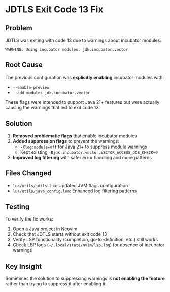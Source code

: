 # JDTLS Exit Code 13 Fix

## Problem
JDTLS was exiting with code 13 due to warnings about incubator modules:
```
WARNING: Using incubator modules: jdk.incubator.vector
```

## Root Cause
The previous configuration was **explicitly enabling** incubator modules with:
- `--enable-preview`
- `--add-modules jdk.incubator.vector`

These flags were intended to support Java 21+ features but were actually causing the warnings that led to exit code 13.

## Solution
1. **Removed problematic flags** that enable incubator modules
2. **Added suppression flags** to prevent the warnings:
   - `-Xlog:module=off` for Java 21+ to suppress module warnings
   - Kept existing `-Djdk.incubator.vector.VECTOR_ACCESS_OOB_CHECK=0`
3. **Improved log filtering** with safer error handling and more patterns

## Files Changed
- `lua/utils/jdtls.lua`: Updated JVM flags configuration
- `lua/utils/java_config.lua`: Enhanced log filtering patterns

## Testing
To verify the fix works:
1. Open a Java project in Neovim
2. Check that JDTLS starts without exit code 13
3. Verify LSP functionality (completion, go-to-definition, etc.) still works
4. Check LSP logs (`~/.local/state/nvim/lsp.log`) for absence of incubator warnings

## Key Insight
Sometimes the solution to suppressing warnings is **not enabling the feature** rather than trying to suppress it after enabling it.